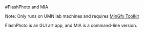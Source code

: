 #FlashPhoto and MIA

Note: Only runs on UMN lab machines and requires [MinGfx Toolkit](https://github.com/ivlab/MinGfx)


FlashPhoto is an GUI art app, and MIA is a command-line version. 
